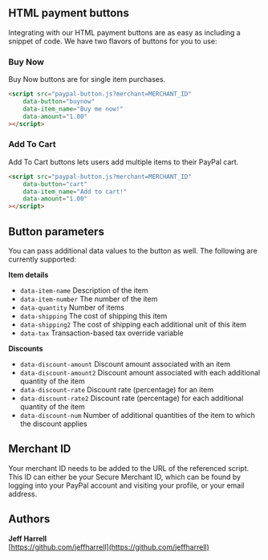 
## HTML payment buttons

Integrating with our HTML payment buttons are as easy as including a snippet of code. We have two flavors of buttons for you to use:

### Buy Now
Buy Now buttons are for single item purchases.

```html
<script src="paypal-button.js?merchant=MERCHANT_ID"
    data-button="buynow"
    data-item_name="Buy me now!"
    data-amount="1.00"
></script>
```


### Add To Cart
Add To Cart buttons lets users add multiple items to their PayPal cart.

```html
<script src="paypal-button.js?merchant=MERCHANT_ID"
    data-button="cart"
    data-item_name="Add to cart!"
    data-amount="1.00"
></script>
```

## Button parameters
You can pass additional data values to the button as well. The following are currently supported:

**Item details**
* `data-item-name` Description of the item
* `data-item-number` The number of the item
* `data-quantity` Number of items
* `data-shipping` The cost of shipping this item
* `data-shipping2` The cost of shipping each additional unit of this item
* `data-tax` Transaction-based tax override variable

**Discounts**
* `data-discount-amount` Discount amount associated with an item
* `data-discount-amount2` Discount amount associated with each additional quantity of the item
* `data-discount-rate` Discount rate (percentage) for an item
* `data-discount-rate2` Discount rate (percentage) for each additional quantity of the item
* `data-discount-num` Number of additional quantities of the item to which the discount applies


## Merchant ID
Your merchant ID needs to be added to the URL of the referenced script. This ID can either be your Secure Merchant ID, which can be found by logging into your PayPal account and visiting your profile, or your email address.


## Authors
**Jeff Harrell**  
[https://github.com/jeffharrell](https://github.com/jeffharrell)
